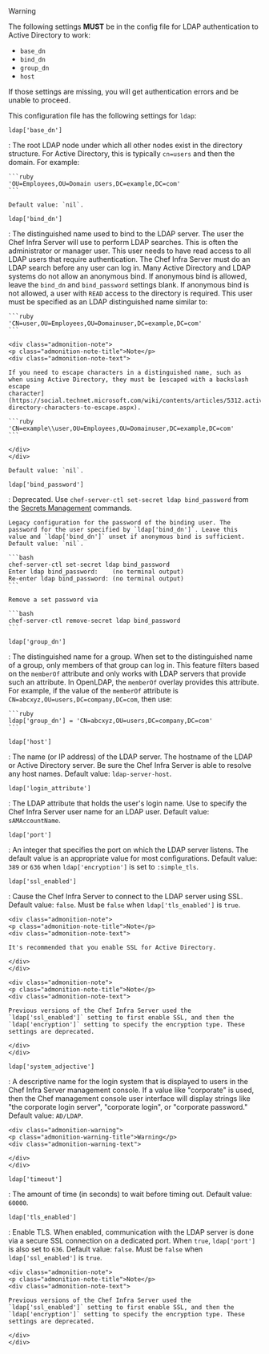 
&nbsp;

<div class="admonition-warning">

<p class="admonition-warning-title">Warning</p>

<div class="admonition-warning-text">

The following settings **MUST** be in the config file for LDAP
authentication to Active Directory to work:

-   `base_dn`
-   `bind_dn`
-   `group_dn`
-   `host`

If those settings are missing, you will get authentication errors and be
unable to proceed.

</div>

</div>

This configuration file has the following settings for `ldap`:

`ldap['base_dn']`

:   The root LDAP node under which all other nodes exist in the
    directory structure. For Active Directory, this is typically
    `cn=users` and then the domain. For example:

    ```ruby
    'OU=Employees,OU=Domain users,DC=example,DC=com'
    ```

    Default value: `nil`.

`ldap['bind_dn']`

:   The distinguished name used to bind to the LDAP server. The user the
    Chef Infra Server will use to perform LDAP searches. This is often
    the administrator or manager user. This user needs to have read
    access to all LDAP users that require authentication. The Chef Infra
    Server must do an LDAP search before any user can log in. Many
    Active Directory and LDAP systems do not allow an anonymous bind. If
    anonymous bind is allowed, leave the `bind_dn` and `bind_password`
    settings blank. If anonymous bind is not allowed, a user with `READ`
    access to the directory is required. This user must be specified as
    an LDAP distinguished name similar to:

    ```ruby
    'CN=user,OU=Employees,OU=Domainuser,DC=example,DC=com'
    ```

    <div class="admonition-note">
    <p class="admonition-note-title">Note</p>
    <div class="admonition-note-text">

    If you need to escape characters in a distinguished name, such as
    when using Active Directory, they must be [escaped with a backslash
    escape
    character](https://social.technet.microsoft.com/wiki/contents/articles/5312.active-directory-characters-to-escape.aspx).

    ```ruby
    'CN=example\\user,OU=Employees,OU=Domainuser,DC=example,DC=com'
    ```

    </div>
    </div>

    Default value: `nil`.

`ldap['bind_password']`

:   Deprecated. Use `chef-server-ctl set-secret ldap bind_password` from the
    [Secrets Management](/ctl_chef_server.html#ctl-chef-server-secrets-management)
    commands.

    Legacy configuration for the password of the binding user. The
    password for the user specified by `ldap['bind_dn']`. Leave this
    value and `ldap['bind_dn']` unset if anonymous bind is sufficient.
    Default value: `nil`.

    ```bash
    chef-server-ctl set-secret ldap bind_password
    Enter ldap bind_password:    (no terminal output)
    Re-enter ldap bind_password: (no terminal output)
    ```

    Remove a set password via

    ```bash
    chef-server-ctl remove-secret ldap bind_password
    ```

`ldap['group_dn']`

:   The distinguished name for a group. When set to the distinguished
    name of a group, only members of that group can log in. This feature
    filters based on the `memberOf` attribute and only works with LDAP
    servers that provide such an attribute. In OpenLDAP, the `memberOf`
    overlay provides this attribute. For example, if the value of the
    `memberOf` attribute is `CN=abcxyz,OU=users,DC=company,DC=com`, then
    use:

    ```ruby
    ldap['group_dn'] = 'CN=abcxyz,OU=users,DC=company,DC=com'
    ```

`ldap['host']`

:   The name (or IP address) of the LDAP server. The hostname of the
    LDAP or Active Directory server. Be sure the Chef Infra Server is
    able to resolve any host names. Default value: `ldap-server-host`.

`ldap['login_attribute']`

:   The LDAP attribute that holds the user's login name. Use to specify
    the Chef Infra Server user name for an LDAP user. Default value:
    `sAMAccountName`.

`ldap['port']`

:   An integer that specifies the port on which the LDAP server listens.
    The default value is an appropriate value for most configurations.
    Default value: `389` or `636` when `ldap['encryption']` is set to
    `:simple_tls`.

`ldap['ssl_enabled']`

:   Cause the Chef Infra Server to connect to the LDAP server using SSL.
    Default value: `false`. Must be `false` when `ldap['tls_enabled']`
    is `true`.

    <div class="admonition-note">
    <p class="admonition-note-title">Note</p>
    <div class="admonition-note-text">

    It's recommended that you enable SSL for Active Directory.

    </div>
    </div>

    <div class="admonition-note">
    <p class="admonition-note-title">Note</p>
    <div class="admonition-note-text">

    Previous versions of the Chef Infra Server used the
    `ldap['ssl_enabled']` setting to first enable SSL, and then the
    `ldap['encryption']` setting to specify the encryption type. These
    settings are deprecated.

    </div>
    </div>

`ldap['system_adjective']`

:   A descriptive name for the login system that is displayed to users
    in the Chef Infra Server management console. If a value like
    "corporate" is used, then the Chef management console user interface
    will display strings like "the corporate login server", "corporate
    login", or "corporate password." Default value: `AD/LDAP`.

    <div class="admonition-warning">
    <p class="admonition-warning-title">Warning</p>
    <div class="admonition-warning-text">

    </div>
    </div>

`ldap['timeout']`

:   The amount of time (in seconds) to wait before timing out. Default
    value: `60000`.

`ldap['tls_enabled']`

:   Enable TLS. When enabled, communication with the LDAP server is done
    via a secure SSL connection on a dedicated port. When `true`,
    `ldap['port']` is also set to `636`. Default value: `false`. Must be
    `false` when `ldap['ssl_enabled']` is `true`.

    <div class="admonition-note">
    <p class="admonition-note-title">Note</p>
    <div class="admonition-note-text">

    Previous versions of the Chef Infra Server used the
    `ldap['ssl_enabled']` setting to first enable SSL, and then the
    `ldap['encryption']` setting to specify the encryption type. These
    settings are deprecated.

    </div>
    </div>

